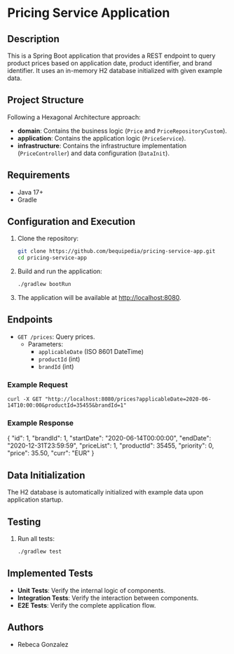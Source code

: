 # Pricing Service Application

## Description

This is a Spring Boot application that provides a REST endpoint to query product prices based on application date, product identifier, and brand identifier. It uses an in-memory H2 database initialized with given example data.

## Project Structure

Following a Hexagonal Architecture approach:

- **domain**: Contains the business logic (`Price` and `PriceRepositoryCustom`).
- **application**: Contains the application logic (`PriceService`).
- **infrastructure**: Contains the infrastructure implementation (`PriceController`) and data configuration (`DataInit`).

## Requirements

- Java 17+
- Gradle

## Configuration and Execution

1. Clone the repository:
   ```sh
   git clone https://github.com/bequipedia/pricing-service-app.git
   cd pricing-service-app
2. Build and run the application:
   ```sh
   ./gradlew bootRun
3. The application will be available at [http://localhost:8080](http://localhost:8080).

## Endpoints

- `GET /prices`: Query prices.
    - Parameters:
        - `applicableDate` (ISO 8601 DateTime)
        - `productId` (int)
        - `brandId` (int)
### Example Request
    curl -X GET "http://localhost:8080/prices?applicableDate=2020-06-14T10:00:00&productId=35455&brandId=1"
### Example Response

{
"id": 1,
"brandId": 1,
"startDate": "2020-06-14T00:00:00",
"endDate": "2020-12-31T23:59:59",
"priceList": 1,
"productId": 35455,
"priority": 0,
"price": 35.50,
"curr": "EUR"
}

## Data Initialization

The H2 database is automatically initialized with example data upon application startup.
## Testing

1. Run all tests:
   ```sh
   ./gradlew test
   
   
## Implemented Tests

- **Unit Tests**: Verify the internal logic of components.
- **Integration Tests**: Verify the interaction between components.
- **E2E Tests**: Verify the complete application flow.
## Authors
- Rebeca Gonzalez
